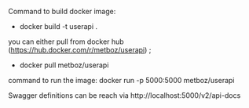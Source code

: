 Command to  build docker image:
- docker build -t userapi  .

you can either pull from docker hub (https://hub.docker.com/r/metboz/userapi) ;
- docker pull metboz/userapi

command to run the image:
docker run  -p 5000:5000   metboz/userapi




Swagger definitions can be reach via http://localhost:5000/v2/api-docs